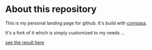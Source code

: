# About this repository

This is my personal landing page for github. It's build with [compass](https://github.com/excentris/compass). 

It's a fork of it which is simply customized to my needs ...

[see the result here](http://maxkalb.github.io/)
